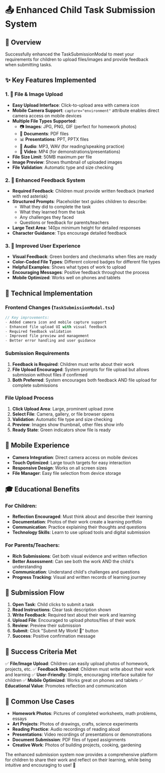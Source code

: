 # 📤 Enhanced Child Task Submission System

## 🎯 Overview
Successfully enhanced the TaskSubmissionModal to meet your requirements for children to upload files/images and provide feedback when submitting tasks.

## ✨ Key Features Implemented

### 1. 📸 **File & Image Upload**
- **Easy Upload Interface**: Click-to-upload area with camera icon
- **Mobile Camera Support**: `capture="environment"` attribute enables direct camera access on mobile devices
- **Multiple File Types Supported**:
  - 📷 **Images**: JPG, PNG, GIF (perfect for homework photos)
  - 📄 **Documents**: PDF files
  - 📊 **Presentations**: PPT, PPTX files
  - 🎵 **Audio**: MP3, WAV (for reading/speaking practice)
  - 🎥 **Video**: MP4 (for demonstrations/presentations)
- **File Size Limit**: 50MB maximum per file
- **Image Preview**: Shows thumbnail of uploaded images
- **File Validation**: Automatic type and size checking

### 2. 📝 **Enhanced Feedback System**
- **Required Feedback**: Children must provide written feedback (marked with red asterisk)
- **Structured Prompts**: Placeholder text guides children to describe:
  - What they did to complete the task
  - What they learned from the task
  - Any challenges they faced
  - Questions or feedback for parents/teachers
- **Large Text Area**: 140px minimum height for detailed responses
- **Character Guidance**: Tips encourage detailed feedback

### 3. 🎨 **Improved User Experience**
- **Visual Feedback**: Green borders and checkmarks when files are ready
- **Color-Coded File Types**: Different colored badges for different file types
- **Helpful Examples**: Shows what types of work to upload
- **Encouraging Messages**: Positive feedback throughout the process
- **Mobile Optimized**: Works well on phones and tablets

## 🔧 Technical Implementation

### Frontend Changes (`TaskSubmissionModal.tsx`)
```typescript
// Key improvements:
- Added camera icon and mobile capture support
- Enhanced file upload UI with visual feedback
- Required feedback validation
- Improved file preview and management
- Better error handling and user guidance
```

### Submission Requirements
1. **Feedback is Required**: Children must write about their work
2. **File Upload Encouraged**: System prompts for file upload but allows submission without files if confirmed
3. **Both Preferred**: System encourages both feedback AND file upload for complete submissions

### File Upload Process
1. **Click Upload Area**: Large, prominent upload zone
2. **Select File**: Camera, gallery, or file browser opens
3. **Validation**: Automatic file type and size checking
4. **Preview**: Images show thumbnail, other files show info
5. **Ready State**: Green indicators show file is ready

## 📱 Mobile Experience
- **Camera Integration**: Direct camera access on mobile devices
- **Touch Optimized**: Large touch targets for easy interaction
- **Responsive Design**: Works on all screen sizes
- **File Manager**: Easy file selection from device storage

## 🎓 Educational Benefits

### For Children:
- **Reflection Encouraged**: Must think about and describe their learning
- **Documentation**: Photos of their work create a learning portfolio
- **Communication**: Practice explaining their thoughts and questions
- **Technology Skills**: Learn to use upload tools and digital submission

### For Parents/Teachers:
- **Rich Submissions**: Get both visual evidence and written reflection
- **Better Assessment**: Can see both the work AND the child's understanding
- **Communication**: Understand child's challenges and questions
- **Progress Tracking**: Visual and written records of learning journey

## 🔄 Submission Flow

1. **Open Task**: Child clicks to submit a task
2. **Read Instructions**: Clear task description shown
3. **Write Feedback**: Required text about their work and learning
4. **Upload File**: Encouraged to upload photos/files of their work
5. **Review**: Preview their submission
6. **Submit**: Click "Submit My Work! 🎉" button
7. **Success**: Positive confirmation message

## 🎯 Success Criteria Met

✅ **File/Image Upload**: Children can easily upload photos of homework, projects, etc.
✅ **Feedback Required**: Children must write about their work and learning
✅ **User-Friendly**: Simple, encouraging interface suitable for children
✅ **Mobile Optimized**: Works great on phones and tablets
✅ **Educational Value**: Promotes reflection and communication

## 📸 Common Use Cases

- **Homework Photos**: Pictures of completed worksheets, math problems, essays
- **Art Projects**: Photos of drawings, crafts, science experiments
- **Reading Practice**: Audio recordings of reading aloud
- **Presentations**: Video recordings of presentations or demonstrations
- **Document Submission**: PDF files of typed assignments
- **Creative Work**: Photos of building projects, cooking, gardening

The enhanced submission system now provides a comprehensive platform for children to share their work and reflect on their learning, while being intuitive and encouraging to use! 🌟
